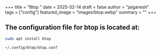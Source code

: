 +++
title = "Btop "
date = 2025-02-14
draft = false
author = "jaiganesh"
tags = ["config"]
featured_image = "images/btop.webp"
summary = ""
+++

## The configuration file for btop is located at:

```bash
sudo apt install btop

~/.config/btop/btop.conf
```
